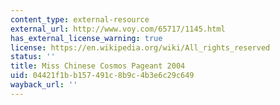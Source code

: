 ```yaml
---
content_type: external-resource
external_url: http://www.voy.com/65717/1145.html
has_external_license_warning: true
license: https://en.wikipedia.org/wiki/All_rights_reserved
status: ''
title: Miss Chinese Cosmos Pageant 2004
uid: 04421f1b-b157-491c-8b9c-4b3e6c29c649
wayback_url: ''
---
```

